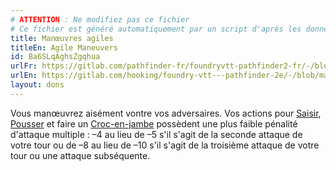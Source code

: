 ```yaml
---
# ATTENTION : Ne modifiez pas ce fichier
# Ce fichier est généré automatiquement par un script d'après les données du module Foundry VTT officiel et de sa traduction
title: Manœuvres agiles
titleEn: Agile Maneuvers
id: Ba6SLqAghsZgqhua
urlFr: https://gitlab.com/pathfinder-fr/foundryvtt-pathfinder2-fr/-/blob/master/data/feats/Ba6SLqAghsZgqhua.htm
urlEn: https://gitlab.com/hooking/foundry-vtt---pathfinder-2e/-/blob/master/packs/data/feats.db/agile-maneuvers.json
layout: dons
---
```

Vous manœuvrez aisément vontre vos adversaires. Vos actions pour [Saisir](../actions/saisir.html), [Pousser](../actions/pousser.html) et faire un [Croc-en-jambe](../actions/croc-en-jambe.html) possèdent une plus faible pénalité d'attaque multiple : –4 au lieu de –5 s'il s'agit de la seconde attaque de votre tour ou de –8 au lieu de –10 s'il s'agit de la troisième attaque de votre tour ou une attaque subséquente.
